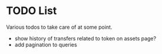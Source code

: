 # TODO List

Various todos to take care of at some point.

- show history of transfers related to token on assets page?
- add pagination to queries
